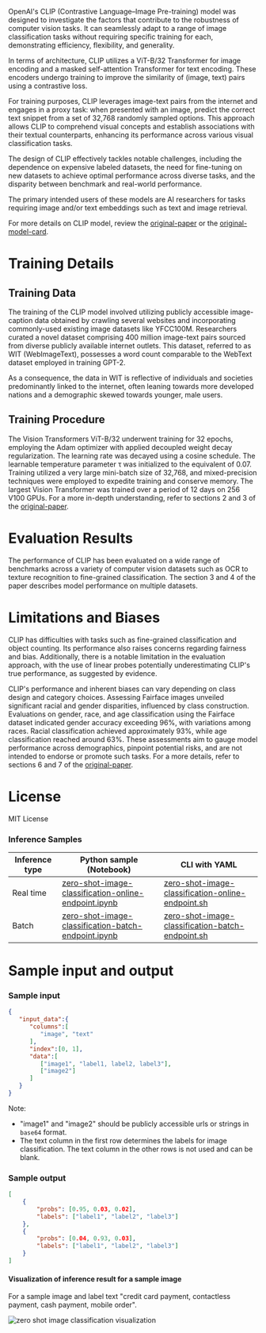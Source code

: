 OpenAI's CLIP (Contrastive Language–Image Pre-training) model was designed to investigate the factors that contribute to the robustness of computer vision tasks. It can seamlessly adapt to a range of image classification tasks without requiring specific training for each, demonstrating efficiency, flexibility, and generality.

In terms of architecture, CLIP utilizes a ViT-B/32 Transformer for image encoding and a masked self-attention Transformer for text encoding. These encoders undergo training to improve the similarity of (image, text) pairs using a contrastive loss.

For training purposes, CLIP leverages image-text pairs from the internet and engages in a proxy task: when presented with an image, predict the correct text snippet from a set of 32,768 randomly sampled options. This approach allows CLIP to comprehend visual concepts and establish associations with their textual counterparts, enhancing its performance across various visual classification tasks.

The design of CLIP effectively tackles notable challenges, including the dependence on expensive labeled datasets, the need for fine-tuning on new datasets to achieve optimal performance across diverse tasks, and the disparity between benchmark and real-world performance.

The primary intended users of these models are AI researchers for tasks requiring image and/or text embeddings such as text and image retrieval.

For more details on CLIP model, review the <a href="https://arxiv.org/abs/2103.00020" target="_blank">original-paper</a> or the <a href="https://github.com/openai/CLIP/blob/main/model-card.md" target="_blank">original-model-card</a>.

# Training Details

## Training Data

The training of the CLIP model involved utilizing publicly accessible image-caption data obtained by crawling several websites and incorporating commonly-used existing image datasets like YFCC100M. Researchers curated a novel dataset comprising 400 million image-text pairs sourced from diverse publicly available internet outlets. This dataset, referred to as WIT (WebImageText), possesses a word count comparable to the WebText dataset employed in training GPT-2.

As a consequence, the data in WIT is reflective of individuals and societies predominantly linked to the internet, often leaning towards more developed nations and a demographic skewed towards younger, male users.

## Training Procedure

The Vision Transformers ViT-B/32 underwent training for 32 epochs, employing the Adam optimizer with applied decoupled weight decay regularization. The learning rate was decayed using a cosine schedule. The learnable temperature parameter τ was initialized to the equivalent of 0.07. Training utilized a very large mini-batch size of 32,768, and mixed-precision techniques were employed to expedite training and conserve memory. The largest Vision Transformer was trained over a period of 12 days on 256 V100 GPUs. For a more in-depth understanding, refer to sections 2 and 3 of the <a href="https://arxiv.org/abs/2103.00020" target="_blank">original-paper</a>.

# Evaluation Results

The performance of CLIP has been evaluated on a wide range of benchmarks across a variety of computer vision datasets such as OCR to texture recognition to fine-grained classification. The section 3 and 4 of the paper describes model performance on multiple datasets.

# Limitations and Biases

CLIP has difficulties with tasks such as fine-grained classification and object counting. Its performance also raises concerns regarding fairness and bias. Additionally, there is a notable limitation in the evaluation approach, with the use of linear probes potentially underestimating CLIP's true performance, as suggested by evidence.

CLIP's performance and inherent biases can vary depending on class design and category choices. Assessing Fairface images unveiled significant racial and gender disparities, influenced by class construction. Evaluations on gender, race, and age classification using the Fairface dataset indicated gender accuracy exceeding 96%, with variations among races. Racial classification achieved approximately 93%, while age classification reached around 63%. These assessments aim to gauge model performance across demographics, pinpoint potential risks, and are not intended to endorse or promote such tasks. For a more details, refer to sections 6 and 7 of the <a href="https://arxiv.org/abs/2103.00020" target="_blank">original-paper</a>.

# License

MIT License

### Inference Samples

Inference type|Python sample (Notebook)|CLI with YAML
|--|--|--|
Real time|<a href="https://aka.ms/azureml-infer-sdk-zero-shot-image-classification" target="_blank">zero-shot-image-classification-online-endpoint.ipynb</a>|<a href="https://aka.ms/azureml-infer-cli-zero-shot-image-classification" target="_blank">zero-shot-image-classification-online-endpoint.sh</a>
Batch|<a href="https://aka.ms/azureml-infer-batch-sdk-zero-shot-image-classification" target="_blank">zero-shot-image-classification-batch-endpoint.ipynb</a>|<a href="https://aka.ms/azureml-infer-batch-cli-zero-shot-image-classification" target="_blank">zero-shot-image-classification-batch-endpoint.sh</a>

# Sample input and output

### Sample input

```json
{
   "input_data":{
      "columns":[
         "image", "text"
      ],
      "index":[0, 1],
      "data":[
         ["image1", "label1, label2, label3"],
         ["image2"]
      ]
   }
}
```
Note:
- "image1" and "image2" should be publicly accessible urls or strings in `base64` format.
- The text column in the first row determines the labels for image classification. The text column in the other rows is not used and can be blank.

### Sample output

```json
[
    {
        "probs": [0.95, 0.03, 0.02],
        "labels": ["label1", "label2", "label3"]
    },
    {
        "probs": [0.04, 0.93, 0.03],
        "labels": ["label1", "label2", "label3"]
    }
]
```

#### Visualization of inference result for a sample image

For a sample image and label text "credit card payment, contactless payment, cash payment, mobile order".

<img src="https://automlcesdkdataresources.blob.core.windows.net/finetuning-image-models/images/Model_Result_Visualizations(Do_not_delete)/plot_openai-clip-vit-base-patch32_cafe_ZSIC.jpg" alt="zero shot image classification visualization">
